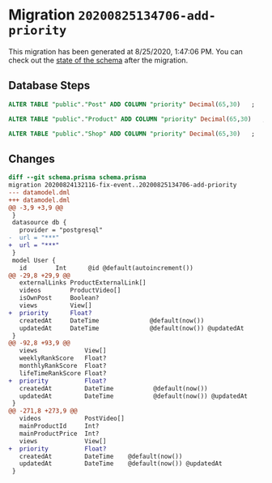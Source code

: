 # Migration `20200825134706-add-priority`

This migration has been generated at 8/25/2020, 1:47:06 PM.
You can check out the [state of the schema](./schema.prisma) after the migration.

## Database Steps

```sql
ALTER TABLE "public"."Post" ADD COLUMN "priority" Decimal(65,30)   ;

ALTER TABLE "public"."Product" ADD COLUMN "priority" Decimal(65,30)   ;

ALTER TABLE "public"."Shop" ADD COLUMN "priority" Decimal(65,30)   ;
```

## Changes

```diff
diff --git schema.prisma schema.prisma
migration 20200824132116-fix-event..20200825134706-add-priority
--- datamodel.dml
+++ datamodel.dml
@@ -3,9 +3,9 @@
 }
 datasource db {
   provider = "postgresql"
-  url = "***"
+  url = "***"
 }
 model User {
   id        Int      @id @default(autoincrement())
@@ -29,8 +29,9 @@
   externalLinks ProductExternalLink[]
   videos        ProductVideo[]
   isOwnPost     Boolean?
   views         View[]
+  priority      Float?
   createdAt     DateTime              @default(now())
   updatedAt     DateTime              @default(now()) @updatedAt
 }
@@ -92,8 +93,9 @@
   views             View[]
   weeklyRankScore   Float?
   monthlyRankScore  Float?
   lifeTimeRankScore Float?
+  priority          Float?
   createdAt         DateTime           @default(now())
   updatedAt         DateTime           @default(now()) @updatedAt
 }
@@ -271,8 +273,9 @@
   videos            PostVideo[]
   mainProductId     Int?
   mainProductPrice  Int?
   views             View[]
+  priority          Float?
   createdAt         DateTime    @default(now())
   updatedAt         DateTime    @default(now()) @updatedAt
 }
```


